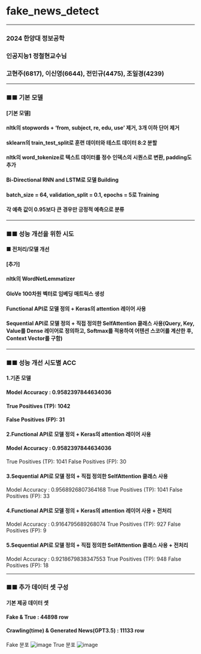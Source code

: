 # fake_news_detect
---------------------------------------
### 2024 한양대 정보공학
### 인공지능1 정철현교수님 
### 고현주(6817), 이신영(6644), 전민규(4475), 조일경(4239)

---------------------------------------

### ■■ 기본 모델 
#### [기본 모델]
#### nltk의 stopwords + ‘from, subject, re, edu, use’ 제거, 3개 이하 단어 제거
#### sklearn의 train_test_split로 훈련 데이터와 테스트 데이터 8:2 분할
#### nltk의 word_tokenize로 텍스트 데이터를 정수 인덱스의 시퀀스로 변환, padding도 추가
#### Bi-Directional RNN and LSTM로 모델 Building
#### batch_size = 64, validation_split = 0.1, epochs = 5로 Training
#### 각 예측 값이 0.95보다 큰 경우만 긍정적 예측으로 분류

---------------------------------------

### ■■ 성능 개선을 위한 시도 
#### ■ 전처리/모델 개선
#### [추가]
#### nltk의 WordNetLemmatizer
#### GloVe 100차원 벡터로 임베딩 매트릭스 생성
#### Functional API로 모델 정의 + Keras의 attention 레이어 사용
#### Sequential API로 모델 정의 + 직접 정의한 SelfAttention 클래스 사용(Query, Key, Value를 Dense 레이어로 정의하고, Softmax를 적용하여 어텐션 스코어를 계산한 후, Context Vector를 구함)

---------------------------------------

### ■■ 성능 개선 시도별 ACC

#### 1.기존 모델
#### Model Accuracy :  0.9582397844634036
#### True Positives (TP): 1042
#### False Positives (FP): 31

#### 2.Functional API로 모델 정의 + Keras의 attention 레이어 사용
#### Model Accuracy :  0.9582397844634036
True Positives (TP): 1041
False Positives (FP): 30

#### 3.Sequential API로 모델 정의 + 직접 정의한 SelfAttention 클래스 사용
Model Accuracy :  0.9568926807364168
True Positives (TP): 1041
False Positives (FP): 33

#### 4.Functional API로 모델 정의 + Keras의 attention 레이어 사용 + 전처리
Model Accuracy :  0.9164795689268074
True Positives (TP): 927
False Positives (FP): 9

#### 5.Sequential API로 모델 정의 + 직접 정의한 SelfAttention 클래스 사용 + 전처리
Model Accuracy :  0.9218679838347553
True Positives (TP): 948
False Positives (FP): 18

---------------------------------------

### ■■ 추가 데이터 셋 구성 
#### 기본 제공 데이터 셋 
#### Fake & True : 44898 row 
#### Crawling(time) & Generated News(GPT3.5) : 11133 row 

Fake 분포
![image](https://github.com/RVUP-P/fake_news_detect/assets/101576044/21fbb6f3-f1ef-464d-bbbe-34ec588cae69)
True 분포
![image](https://github.com/RVUP-P/fake_news_detect/assets/101576044/17b61f9d-d88f-428e-a680-5cbe79778e44)




